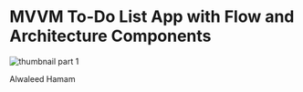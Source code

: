 # MVVM To-Do List App with Flow and Architecture Components

![thumbnail part 1](https://user-images.githubusercontent.com/52977034/116892669-5afefc80-ac30-11eb-9710-7a927427f02f.png)

Alwaleed Hamam